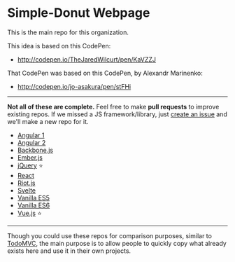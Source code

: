# Simple-Donut Webpage

This is the main repo for this organization.

This idea is based on this CodePen: 

* http://codepen.io/TheJaredWilcurt/pen/KaVZZJ

That CodePen was based on this CodePen, by Alexandr Marinenko:

* http://codepen.io/jo-asakura/pen/stFHi

* * *

**Not all of these are complete.** Feel free to make **pull requests** to improve existing repos. If we missed a JS framework/library, just [create an issue](https://github.com/simple-donut/simple-donut.github.io/issues) and we'll make a new repo for it.

* [Angular 1](https://github.com/simple-donut/simple-donut-angular)
* [Angular 2](https://github.com/simple-donut/simple-donut-angular2)
* [Backbone.js](https://github.com/simple-donut/simple-donut-backbone)
* [Ember.js](https://github.com/simple-donut/simple-donut-ember)
* [jQuery](https://github.com/simple-donut/simple-donut-jquery) :star:
* [React](https://github.com/simple-donut/simple-donut-react)
* [Riot.js](https://github.com/simple-donut/simple-donut-riot)
* [Svelte](https://github.com/simple-donut/simple-donut-svelte)
* [Vanilla ES5](https://github.com/simple-donut/simple-donut-vanilla)
* [Vanilla ES6](https://github.com/simple-donut/simple-donut-es6)
* [Vue.js](https://github.com/simple-donut/simple-donut-vue) :star:

* * *

Though you could use these repos for comparison purposes, similar to [TodoMVC](http://todomvc.com), the main purpose is to allow people to quickly copy what already exists here and use it in their own projects.
